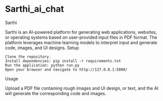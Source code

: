 # Sarthi_ai_chat



Sarthi

Sarthi is an AI-powered platform for generating web applications, websites, or operating systems based on user-provided 
input files in PDF format. The platform leverages machine learning models to interpret input and generate code, images, and UI designs.
Setup

    Clone the repository.
    Install dependencies: pip install -r requirements.txt
    Run the application: python run.py
    Open your browser and navigate to http://127.0.0.1:5000/

Usage

Upload a PDF file containing rough images and UI design, or text, and the AI will generate the corresponding code and images.

